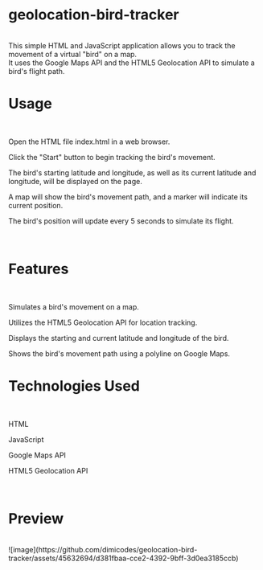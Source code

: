 # geolocation-bird-tracker
<br>
This simple HTML and JavaScript application allows you to track the movement of a virtual "bird" on a map. 
<br>
It uses the Google Maps API and the HTML5 Geolocation API to simulate a bird's flight path.
<br>

# Usage
<br>

Open the HTML file index.html in a web browser.

Click the "Start" button to begin tracking the bird's movement.

The bird's starting latitude and longitude, as well as its current latitude and longitude, will be displayed on the page.

A map will show the bird's movement path, and a marker will indicate its current position.

The bird's position will update every 5 seconds to simulate its flight.

<br>

# Features
<br>

Simulates a bird's movement on a map.

Utilizes the HTML5 Geolocation API for location tracking.

Displays the starting and current latitude and longitude of the bird.

Shows the bird's movement path using a polyline on Google Maps.
<br>

# Technologies Used
<br>

HTML

JavaScript

Google Maps API

HTML5 Geolocation API

<br>

# Preview
<br>
![image](https://github.com/dimicodes/geolocation-bird-tracker/assets/45632694/d381fbaa-cce2-4392-9bff-3d0ea3185ccb)
